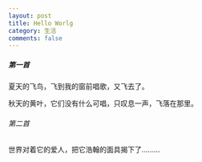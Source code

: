 ```yaml
---
layout: post
title: Hello Worlg
category: 生活
comments: false
---
```



##### 第一首

夏天的飞鸟，飞到我的窗前唱歌，又飞去了。

秋天的黄叶，它们没有什么可唱，只叹息一声，飞落在那里。

###### 第二首

世界对着它的爱人，把它浩翰的面具揭下了.........
